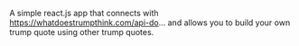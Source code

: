 A simple react.js app that connects with https://whatdoestrumpthink.com/api-do... and allows you to build your own trump quote using other trump quotes.